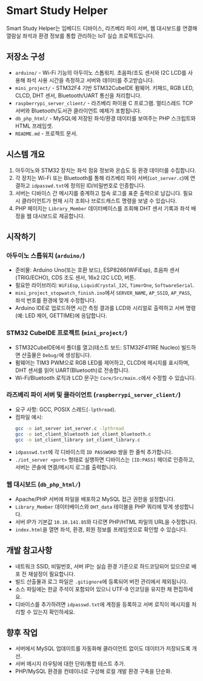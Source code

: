 ﻿# Smart Study Helper

Smart Study Helper는 임베디드 디바이스, 라즈베리 파이 서버, 웹 대시보드를 연결해 열람실 좌석과 환경 정보를 통합 관리하는 IoT 실습 프로젝트입니다.

## 저장소 구성

- `arduino/` - Wi-Fi 기능의 아두이노 스톱워치. 초음파/조도 센서와 I2C LCD를 사용해 좌석 사용 시간을 측정하고 서버와 데이터를 주고받습니다.
- `mini_project/` - STM32F4 기반 STM32CubeIDE 펌웨어. 키패드, RGB LED, CLCD, DHT 센서, Bluetooth/UART 통신을 처리합니다.
- `raspberrypi_server_client/` - 라즈베리 파이용 C 프로그램. 멀티스레드 TCP 서버와 Bluetooth/도서관 클라이언트 예제가 포함됩니다.
- `db_php_html/` - MySQL에 저장된 좌석/환경 데이터를 보여주는 PHP 스크립트와 HTML 프레임셋.
- `README.md` - 프로젝트 문서.

## 시스템 개요

1. 아두이노와 STM32 장치는 좌석 점유 정보와 온습도 등 환경 데이터를 수집합니다.
2. 각 장치는 Wi-Fi 또는 Bluetooth를 통해 라즈베리 파이 서버(`iot_server.c`)에 연결하고 `idpasswd.txt`에 정의된 ID/비밀번호로 인증합니다.
3. 서버는 디바이스 간 메시지를 중계하고 접속 로그를 표준 출력으로 남깁니다. 필요 시 클라이언트가 현재 시각 조회나 브로드캐스트 명령을 보낼 수 있습니다.
4. PHP 페이지는 `Library_Member` 데이터베이스를 조회해 DHT 센서 기록과 좌석 배정을 웹 대시보드로 제공합니다.

## 시작하기

### 아두이노 스톱워치 (`arduino/`)
- 준비물: Arduino Uno(또는 호환 보드), ESP8266(WiFiEsp), 초음파 센서(TRIG/ECHO), CDS 조도 센서, 16x2 I2C LCD, 버튼.
- 필요한 라이브러리: `WiFiEsp`, `LiquidCrystal_I2C`, `TimerOne`, `SoftwareSerial`.
- `mini_project_stopwatch_finish.ino`에서 `SERVER_NAME`, `AP_SSID`, `AP_PASS`, 좌석 번호를 환경에 맞게 수정합니다.
- Arduino IDE로 업로드하면 시간 측정 결과를 LCD와 시리얼로 출력하고 서버 명령(예: LED 제어, GETTIME)에 응답합니다.

### STM32 CubeIDE 프로젝트 (`mini_project/`)
- STM32CubeIDE에서 폴더를 열고(테스트 보드: STM32F411RE Nucleo) 빌드하면 산출물은 `Debug/`에 생성됩니다.
- 펌웨어는 TIM3 PWM으로 RGB LED를 제어하고, CLCD에 메시지를 표시하며, DHT 센서를 읽어 UART(Bluetooth)로 전송합니다.
- Wi-Fi/Bluetooth 로직과 LCD 문구는 `Core/Src/main.c`에서 수정할 수 있습니다.

### 라즈베리 파이 서버 및 클라이언트 (`raspberrypi_server_client/`)
- 요구 사항: GCC, POSIX 스레드(`-lpthread`).
- 컴파일 예시:
  ```sh
  gcc -o iot_server iot_server.c -lpthread
  gcc -o iot_client_bluetooth iot_client_bluetooth.c
  gcc -o iot_client_library iot_client_library.c
  ```
- `idpasswd.txt`에 각 디바이스의 `ID PASSWORD` 쌍을 한 줄씩 추가합니다.
- `./iot_server <port>` 형태로 실행하면 디바이스는 `[ID:PASS]` 헤더로 인증하고, 서버는 콘솔에 연결/메시지 로그를 출력합니다.

### 웹 대시보드 (`db_php_html/`)
- Apache/PHP 서버에 파일을 배포하고 MySQL 접근 권한을 설정합니다.
- `Library_Member` 데이터베이스와 `DHT_data` 테이블을 PHP 쿼리에 맞게 생성합니다.
- 서버 IP가 기본값 `10.10.141.85`와 다르면 PHP/HTML 파일의 URL을 수정합니다.
- `index.html`을 열면 좌석, 환경, 회원 정보를 프레임셋으로 확인할 수 있습니다.

## 개발 참고사항

- 네트워크 SSID, 비밀번호, 서버 IP는 실습 환경 기준으로 하드코딩되어 있으므로 배포 전 재설정이 필요합니다.
- 빌드 산출물과 로그 파일은 `.gitignore`에 등록되어 버전 관리에서 제외됩니다.
- 소스 파일에는 한글 주석이 포함되어 있으니 UTF-8 인코딩을 유지한 채 편집하세요.
- 디바이스를 추가하려면 `idpasswd.txt`에 계정을 등록하고 서버 로직이 메시지를 처리할 수 있는지 확인하세요.

## 향후 작업

- 서버에서 MySQL 업데이트를 자동화해 클라이언트 없이도 데이터가 저장되도록 개선.
- 서버 메시지 라우팅에 대한 단위/통합 테스트 추가.
- PHP/MySQL 환경을 컨테이너로 구성해 로컬 개발 환경 구축을 단순화.
